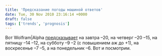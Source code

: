 ```yaml
---
title: 'Предсказание погоды машиной ответов'
date: Tue, 30 Nov 2010 23:16:14 +0000
draft: false
tags: ['trends', 'prognosis']
---
```


Вот Wolfram|Alpha [предсказывает](http://www.wolframalpha.com/input/?i=moscow%20weather) на завтра –20, на четверг –20 –15, на пятницу –14 –12, на субботу –9 –2 (с повышением аж до +1), на воскресенье –7 –5, а на понедельник –6. Вот и посмотрим.